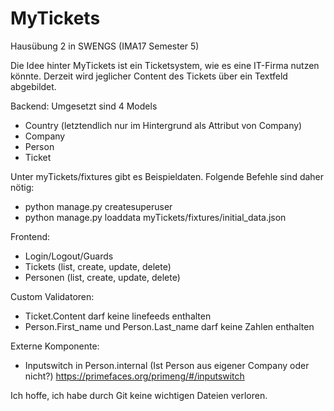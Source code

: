 # MyTickets
 Hausübung 2 in SWENGS (IMA17 Semester 5)

Die Idee hinter MyTickets ist ein Ticketsystem, wie es eine IT-Firma nutzen könnte.
Derzeit wird jeglicher Content des Tickets über ein Textfeld abgebildet.

Backend:
Umgesetzt sind 4 Models

- Country (letztendlich nur im Hintergrund als Attribut von Company)
- Company
- Person
- Ticket

Unter myTickets/fixtures gibt es Beispieldaten.
Folgende Befehle sind daher nötig:

- python manage.py createsuperuser
- python manage.py loaddata myTickets/fixtures/initial_data.json


Frontend:
- Login/Logout/Guards
- Tickets (list, create, update, delete)
- Personen (list, create, update, delete)

Custom Validatoren:
- Ticket.Content darf keine linefeeds enthalten
- Person.First_name und Person.Last_name darf keine Zahlen enthalten

Externe Komponente:
- Inputswitch in Person.internal (Ist Person aus eigener Company oder nicht?)
https://primefaces.org/primeng/#/inputswitch


Ich hoffe, ich habe durch Git keine wichtigen Dateien verloren.
